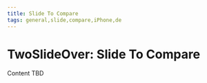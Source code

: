 ```yaml
---
title: Slide To Compare
tags: general,slide,compare,iPhone,de
---
```


# TwoSlideOver: Slide To Compare

Content TBD
